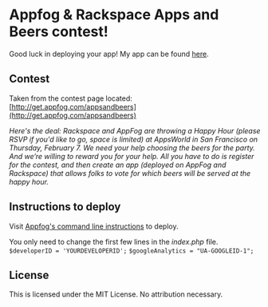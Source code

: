 Appfog & Rackspace Apps and Beers contest!
==============
Good luck in deploying your app! My app can be found [here](contestwinner.rs.af.cm).

Contest
--------------
Taken from the contest page located: [http://get.appfog.com/appsandbeers](http://get.appfog.com/appsandbeers)


_Here's the deal: Rackspace and AppFog are throwing a Happy Hour (please RSVP if you'd like to go, space is limited) at AppsWorld in San Francisco on Thursday, February 7. We need your help choosing the beers for the party. And we’re willing to reward you for your help. 
All you have to do is register for the contest, and then create an app (deployed on AppFog and Rackspace) that allows folks to vote for which beers will be served at the happy hour._


Instructions to deploy
--------------
Visit [Appfog's command line instructions](http://blog.appfog.com/getting-started-with-appfogs-command-line/) to deploy. 

You only need to change the first few lines in the _index.php_ file.
   ``` $developerID = 'YOURDEVELOPERID'; ```
   ``` $googleAnalytics = "UA-GOOGLEID-1"; ```


License
--------------
This is licensed under the MIT License. No attribution necessary.